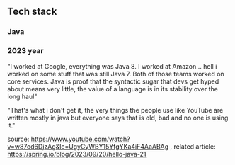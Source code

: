 ## Tech stack 

### Java

### 2023 year

"I worked at Google,  everything was Java 8. I worked at Amazon... hell i worked on some stuff that was still Java 7. Both of those teams worked on core services.
Java is proof that the syntactic sugar that devs get hyped about means very little, the value of a language is in its stability over the long haul" 

"That's what i don't get it, the very things the people use like YouTube are written mostly in java but everyone says that is old, bad and no one is using it." 

source: https://www.youtube.com/watch?v=w87od6DjzAg&lc=UgyCyWBY15YfgYKa4iF4AaABAg , related article: https://spring.io/blog/2023/09/20/hello-java-21

